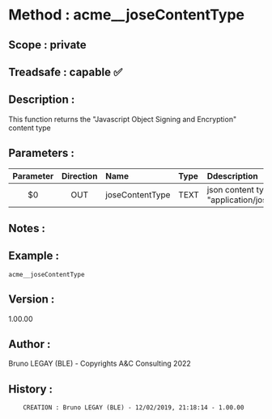 ﻿# **Method :** acme__joseContentType
## **Scope :** private
## **Treadsafe :** capable ✅ 
## **Description :** 
This function returns the "Javascript Object Signing and Encryption" content type
## **Parameters :** 
| Parameter | Direction | Name | Type | Ddescription | 
|:----:|:----:|:----|:----|:----| 
| $0 | OUT | joseContentType | TEXT | json content type : "application/jose+json" | 

## **Notes :** 

## **Example :** 
```
acme__joseContentType
```
## **Version :** 
1.00.00
## **Author :** 
Bruno LEGAY (BLE) - Copyrights A&C Consulting 2022
## **History :** 
 
        CREATION : Bruno LEGAY (BLE) - 12/02/2019, 21:18:14 - 1.00.00
